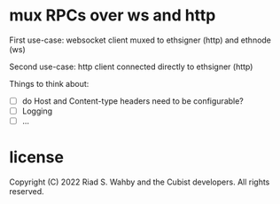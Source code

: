 # mux RPCs over ws and http

First use-case: websocket client muxed to ethsigner (http) and ethnode (ws)

Second use-case: http client connected directly to ethsigner (http)

Things to think about:
- [ ] do Host and Content-type headers need to be configurable?
- [ ] Logging
- [ ] ...

# license

Copyright (C) 2022 Riad S. Wahby and the Cubist developers. All rights reserved.

